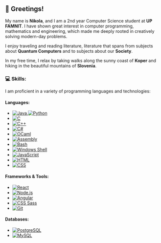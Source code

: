 ## 👋 Greetings!

My name is **Nikola**, and I am a 2nd year Computer Science student at **UP FAMNIT**. I have shown great interest in computer programming, mathematics and engineering, which made me deeply rooted in creatively solving modern-day problems.

I enjoy traveling and reading literature, literature that spans from subjects about **Quantum Computers** and to subjects about our **Society**.

In my free time, I relax by taking walks along the sunny coast of **Koper** and hiking in the beautiful mountains of **Slovenia**.


### 💻 Skills:
I am proficient in a variety of programming languages and technologies:

#### **Languages:**
- [![Java](https://img.shields.io/badge/Java-007396?style=for-the-badge&logo=java&logoColor=white)](https://www.java.com/),[![Python](https://img.shields.io/badge/Python-3776AB?style=for-the-badge&logo=python&logoColor=white)](https://www.python.org/)
- [![C](https://img.shields.io/badge/C-00599C?style=for-the-badge&logo=c&logoColor=white)](https://en.wikipedia.org/wiki/C_(programming_language))
- [![C++](https://img.shields.io/badge/C%2B%2B-00599C?style=for-the-badge&logo=c%2B%2B&logoColor=white)](https://isocpp.org/)
- [![C#](https://img.shields.io/badge/C%23-239120?style=for-the-badge&logo=csharp&logoColor=white)](https://learn.microsoft.com/en-us/dotnet/csharp/)
- [![OCaml](https://img.shields.io/badge/OCaml-E9573F?style=for-the-badge&logo=ocaml&logoColor=white)](https://ocaml.org/)
- [![Assembly](https://img.shields.io/badge/Assembly-525252?style=for-the-badge)](https://en.wikipedia.org/wiki/Assembly_language)
- [![Bash](https://img.shields.io/badge/Bash-4EAA25?style=for-the-badge&logo=gnubash&logoColor=white)](https://www.gnu.org/software/bash/)
- [![Windows Shell](https://img.shields.io/badge/Windows%20Shell-0078D6?style=for-the-badge&logo=windows&logoColor=white)](https://en.wikipedia.org/wiki/Windows_command_processor)
- [![JavaScript](https://img.shields.io/badge/JavaScript-F7DF1E?style=for-the-badge&logo=javascript&logoColor=black)](https://developer.mozilla.org/en-US/docs/Web/JavaScript)
- [![HTML](https://img.shields.io/badge/HTML5-E34F26?style=for-the-badge&logo=html5&logoColor=white)](https://developer.mozilla.org/en-US/docs/Web/HTML)
- [![CSS](https://img.shields.io/badge/CSS3-1572B6?style=for-the-badge&logo=css3&logoColor=white)](https://developer.mozilla.org/en-US/docs/Web/CSS)

#### **Frameworks & Tools:**
- [![React](https://img.shields.io/badge/React-20232A?style=for-the-badge&logo=react&logoColor=61DAFB)](https://reactjs.org/)
- [![Node.js](https://img.shields.io/badge/Node.js-339933?style=for-the-badge&logo=nodedotjs&logoColor=white)](https://nodejs.org/)
- [![Angular](https://img.shields.io/badge/Angular-DD0031?style=for-the-badge&logo=angular&logoColor=white)](https://angular.io/)
- [![CSS Sass](https://img.shields.io/badge/Sass-CC6699?style=for-the-badge&logo=sass&logoColor=white)](https://sass-lang.com/)
- [![Git](https://img.shields.io/badge/Git-F05032?style=for-the-badge&logo=git&logoColor=white)](https://git-scm.com/)

#### **Databases:**
- [![PostgreSQL](https://img.shields.io/badge/PostgreSQL-316192?style=for-the-badge&logo=postgresql&logoColor=white)](https://www.postgresql.org/)
- [![MySQL](https://img.shields.io/badge/MySQL-4479A1?style=for-the-badge&logo=mysql&logoColor=white)](https://www.mysql.com/)
